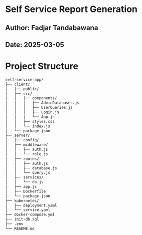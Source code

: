 # Self Service Report Generation

## Author: Fadjar Tandabawana
## Date: 2025-03-05

# Project Structure
```markdown
self-service-app/
├── client/
│   ├── public/
│   ├── src/
│   │   ├── components/
│   │   │   ├── AdminDatabases.js
│   │   │   ├── UserQueries.js
│   │   │   ├── Login.js
│   │   │   └── App.js
│   │   ├── styles.css
│   │   └── index.js
│   └── package.json
├── server/
│   ├── config/
│   ├── middleware/
│   │   ├── auth.js
│   │   └── role.js
│   ├── routes/
│   │   ├── auth.js
│   │   ├── database.js
│   │   └── query.js
│   ├── services/
│   │   └── db.js
│   ├── app.js
│   ├── Dockerfile
│   └── package.json
├── kubernetes/
│   ├── deployment.yaml
│   └── service.yaml
├── docker-compose.yml
├── init-db.sql
├── .env
└── README.md
```